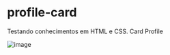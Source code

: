 # profile-card

Testando conhecimentos em HTML e CSS.
Card Profile

![image](https://user-images.githubusercontent.com/85087531/153732432-0a6a3f90-0d95-4367-8e28-b3c196b9c4e4.png)
